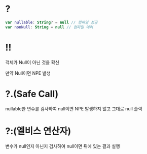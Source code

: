 # ?

```kotlin
var nullable: String? = null // 컴파일 성공
var nonNull: String = null // 컴파일 에러
```

# !!

객체가 Null이 아닌 것을 확신

만약 Null이면 NPE 발생

# ?.(Safe Call)

nullable한 변수를 검사하여 null이면 NPE 발생하지 않고 그대로  null 출력

# ?:(엘비스 연산자)

변수가 null인지 아닌지 검사하여  null이면 뒤에 있는 결과 실행
